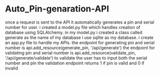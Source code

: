 # Auto_Pin-genaration-API
once a request is sent to the API it automatically generates a pin and serial number for user. 
i created a model.py file which handles creation of database using SQLAlchemy.
in my model.py i created a class called generate as the name of my database
i use sqlite as my database.
i create an app.py file to handle my APIs.
the endpoint for generating pin and serial number is api.add_resource(generate_pin, '/api/generate') 
the endpoint for validating pin and serial number is api.add_resource(validate_pin, '/api/generate/validate')
to validate the user has to input both the serial number and pin
the validation endpoint returns 1 if pin is valid and 0 if invalid
